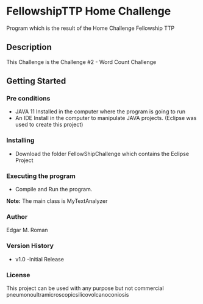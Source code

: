 # FellowshipTTP Home Challenge
Program which is the result of the Home Challenge Fellowship TTP

## Description
This Challenge is the Challenge #2 - Word Count Challenge

## Getting Started

### Pre conditions
* JAVA 11 Installed in the computer where the program is going to run
* An IDE Install in the computer to manipulate JAVA projects. (Eclipse was used to create this project)

### Installing
* Download the folder FellowShipChallenge which contains the Eclipse Project

### Executing the program
* Compile and Run the program. 

**Note:** The main class is MyTextAnalyzer

### Author

Edgar M. Roman

### Version History
* v1.0
	-Initial Release
	
### License

This project can be used with any purpose but not commercial
pneumonoultramicroscopicsilicovolcanoconiosis